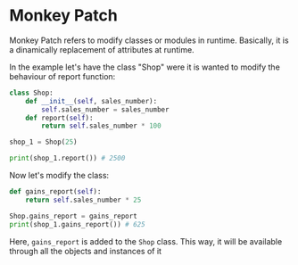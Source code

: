 # Monkey Patch

Monkey Patch refers to modify classes or modules in runtime. Basically,
it is a dinamically replacement of attributes at runtime.

In the example let's have the class "Shop" were it is wanted to modify the
behaviour of report function:

```py
class Shop:
    def __init__(self, sales_number):
        self.sales_number = sales_number
    def report(self):
        return self.sales_number * 100

shop_1 = Shop(25)

print(shop_1.report()) # 2500
```

Now let's modify the class:

```py
def gains_report(self):
    return self.sales_number * 25

Shop.gains_report = gains_report
print(shop_1.gains_report()) # 625
```

Here, `gains_report` is added to the `Shop` class. This way, it will be available
through all the objects and instances of it
